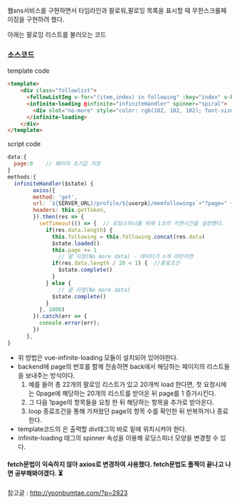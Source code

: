 웹sns서비스를 구현하면서 타임라인과 팔로워,팔로잉 목록을 표시할 때
무한스크롤페이징을 구현하려 했다.

아래는 팔로잉 리스트를 불러오는 코드

### 소스코드
template code
```html
<template>
    <div class="followlist">
      <followListImg v-for="(item,index) in following" :key="index" v-bind:name="item.name" v-bind:no="item.no" v-bind:followState="item.followState"/>
      <infinite-loading @infinite="infiniteHandler" spinner="spiral">
        <div slot="no-more" style="color: rgb(102, 102, 102); font-size: 14px; padding: 10px 0px;">더 이상 목록이 없습니다.</div>
      </infinite-loading>
    </div>
</template>
```
script code
```javascript
data:{
  page:0	// 페이지 초기값 지정
}
methods:{
  infiniteHandler($state) {
        axios({
        method: 'get',
        url: `${SERVER_URL}/profile/${userpk}/memfollowings`+"?page=" + (this.page),
        headers: this.getToken,
        }).then(res => {
          setTimeout(() => {  // 로딩스피너를 위해 1초의 지연시간을 설정했다.
            if(res.data.length) {
              this.following = this.following.concat(res.data)
              $state.loaded()
              this.page += 1
                // 끝 지정(No more data) - 데이터가 n개 미만이면 
              if(res.data.length / 20 < 1) {  //종료조건
                $state.complete()
              }
            } else {
                // 끝 지정(No more data)
              $state.complete()
            }
          }, 1000)
        }).catch(err => {
          console.error(err);
        })
      },
}
```

- 위 방법은 vue-infinite-loading 모듈이 설치되어 있어야한다.
- backend에 page의 번호를 함께 전송하면 back에서 해당하는 페이지의 리스트들을 보내주는 방식이다.
	1. 예를 들어 총 22개의 팔로잉 리스트가 있고 20개씩 load 한다면, 첫 요청시에는 0page에 해당하는 20개의 리스트를 받아온 뒤 page를 1 증가시킨다.
	2. 그 다음 1page의 항목들을 요청 한 뒤 해당하는 항목을 추가로 받아온다. 
	3. loop 종료조건을 통해 가져왔던 page의 항목 수를 확인한 뒤 반복하거나 종료한다.
- template코드의 <infinite-loading>은 출력할 div태그의 바로 밑에 위치시켜야 한다.
- infinite-loading 태그의 spinner 속성을 이용해 로딩스피너 모양을 변경할 수 있다.
  
#### fetch문법이 익숙하지 않아 axios로 변경하여 사용했다. fetch문법도 플젝이 끝나고 나면 공부해봐야겠다. ⏳
참고글 : http://yoonbumtae.com/?p=2823

